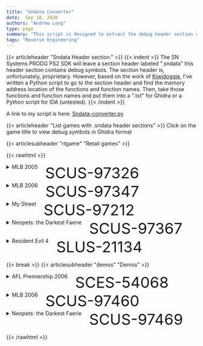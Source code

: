 ```yaml
---
title: "Sndata Converter"
date:  Sep 18, 2020
authors: "Andrew Long"
type: page
summary: "This script is designed to extract the debug header section of PS2 game built with the SN Systems toolchain."
tags: "Reverse Engineering"
---
```


{{< articleheader "Sndata Header section." >}}
{{< indent >}}
The SN Systems PRODG PS2 SDK will leave a section header labeled ".sndata" this header section contains debug symbols.
The section header is, unfortunately, proprietary. However, based on the work of [Kiwidoggie](https://twitter.com/diwidog/status/1188831332635267072), I've written a Python script to go to the section header and find the memory address location of the functions and function names. Then, take those functions and function names and put them into a ".txt" for Ghidra or a Python script for IDA (untested).
{{< /indent >}}

A link to my script is here: [Sndata-converter.py](https://github.com/Longestboi/sndata-converter)

{{< articleheader "List games with .sndata header sections" >}}
Click on the game title to view debug symbols in Ghidra format

<!-- SNDATA to Ghidra Script -->
<!-- Start of retail games list -->
{{< articlesubheader "rtgame" "Retail games" >}}

{{< rawhtml >}}
<div>
  <link rel="stylesheet" href="/css/pastebin.css">

  <style>
    summary > div.sum-name-sect {
      display: inline-flex;
    }

    .sum-name {
      padding-right: .5vmax;
    }

    .sernum {
      font-size: 1vmax !important;
      display: flex;
      align-items: center;
      color: var(--text-color-80);
    }
  </style>

  <!-- MLB 2005 -->
  <details>
    <summary>
      <div class="sum-name-sect">
        <div class="sum-name">MLB 2005</div>
        <span class="sernum">SCUS-97326</span>
      </div>
    </summary>
    {{< pastebin "w1QFmZRg" >}}
  </details>

  <!-- MLB 2006 -->
  <details>
    <summary>
      <div class="sum-name-sect">
        <div class="sum-name">MLB 2006</div>
        <span class="sernum">SCUS-97347</span>
      </div>
    </summary>
    {{< pastebin "zMA4HdPy" >}}
  </details>

  <!-- My Street -->
  <details>
    <summary>
      <div class="sum-name-sect">
        <div class="sum-name">My Street</div>
        <span class="sernum">SCUS-97212</span>
      </div>
    </summary>
    {{< pastebin "FwcNDKpi" >}}
  </details>

  <!-- Neopets: the Darkest Faerie -->
  <details>
    <summary>
      <div class="sum-name-sect">
        <div class="sum-name">Neopets: the Darkest Faerie</div>
        <span class="sernum">SCUS-97367</span>
      </div>
    </summary>
    {{< pastebin "qWTc572a" >}}
  </details>

  <!-- Resident Evil 4 -->
  <details>
    <summary>
      <div class="sum-name-sect">
        <div class="sum-name">Resident Evil 4</div>
        <span class="sernum">SLUS-21134</span>
      </div>
    </summary>
    {{< pastebin "m27NN2Bu" >}}
  </details>

  <!-- Start of demo games list -->
  {{< break >}}
  {{< articlesubheader "demos" "Demos" >}}

  <!-- AFL Premiership 2006 -->
  <details>
    <summary>
      <div class="sum-name-sect">
        <div class="sum-name">AFL Premiership 2006</div>
        <span class="sernum">SCES-54068</span>
      </div>
    </summary>
    {{< pastebin "Mg44RWCU" >}}
  </details>

  <!-- MLB 2006 -->
  <details>
    <summary>
      <div class="sum-name-sect">
        <div class="sum-name">MLB 2006</div>
        <span class="sernum">SCUS-97460</span>
      </div>
    </summary>
    {{< pastebin "QFxTd3pT" >}}
  </details>

  <!-- Neopets: the Darkest Faerie -->
  <details>
    <summary>
      <div class="sum-name-sect">
        <div class="sum-name">Neopets: the Darkest Faerie</div>
        <span class="sernum">SCUS-97469</span>
      </div>
    </summary>
    {{< pastebin "v7WakwLg" >}}
  </details>
</div>

{{< /rawhtml >}}
